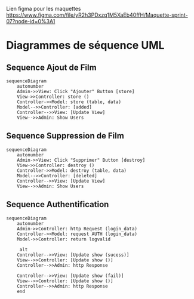 Lien figma pour les maquettes https://www.figma.com/file/yR2h3PDxzq1M5XaEb40ffH/Maquette-sprint-07?node-id=0%3A1

# Diagrammes de séquence UML

## Sequence Ajout de Film

```mermaid
sequenceDiagram
    autonumber
    Admin->>View: Click "Ajouter" Button [store] 
    View->>Controller: store () 
    Controller->>Model: store (table, data) 
    Model-->>Controller: [added] 
    Controller-->>View: [Update View] 
    View-->>Admin: Show Users
```
## Sequence Suppression de Film 

```mermaid
sequenceDiagram
    autonumber
    Admin->>View: Click "Supprimer" Button [destroy]
    View->>Controller: destroy ()
    Controller->>Model: destroy (table, data)
    Model-->>Controller: [deleted]
    Controller-->>View: [Update View]
    View-->>Admin: Show Users
```
## Sequence Authentification

```mermaid
sequenceDiagram
    autonumber
    Admin->>Controller: http Request (login_data) 
    Controller->>Model: request AUTH (login_data) 
    Model->>Controller: return logvalid 

     alt 
    Controller-->>View: [Update show (sucess)] 
    View-->>Controller: [Update show ()] 
    Controller-->>Admin: http Response 

    Controller-->>View: [Update show (fail)] 
    View-->>Controller: [Update show ()] 
    Controller-->>Admin: http Response
    end
```